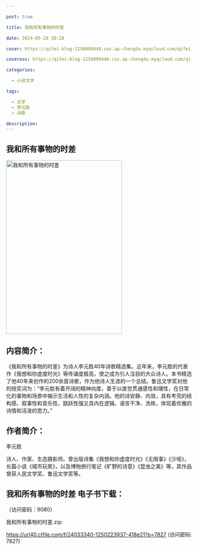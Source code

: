 ```yaml
---

post: true

title: 我和所有事物的时差

date: 2024-05-28 10:20

cover: https://qifei-blog-1256009448.cos.ap-chengdu.myqcloud.com/qifei-blog/65eedb809f345e8d03a28052.jpg

coveross: https://qifei-blog-1256009448.cos.ap-chengdu.myqcloud.com/qifei-blog/65eedb809f345e8d03a28052.jpg

categories:

  - 小说文学

tags:

  - 文学
  - 李元胜
  - 诗歌

description:
---
```


## 我和所有事物的时差
<img alt=" 我和所有事物的时差" class="aligncenter loading" data-was-processed="true" decoding="async" fetchpriority="high" height="471" src="https://qifei-blog-1256009448.cos.ap-chengdu.myqcloud.com/qifei-blog/65eedb809f345e8d03a28052.jpg " style="cursor: zoom-in;" width="314"/>

## 内容简介：

《我和所有事物的时差》为诗人李元胜40年诗歌精选集。近年来，李元胜的代表作《我想和你虚度时光》等传诵度极高，使之成为引人注目的大众诗人。本书精选了他40年来创作的200余首诗歌，作为他诗人生涯的一个总结。鲁迅文学奖对他的授奖词为：“李元胜有着开阔的精神向度，善于以直觉贯通感性和理性，在日常化的事物和场景中揭示生活和人性的复杂内涵。他的诗安静、内敛，具有考究的结构感、叙事性和音乐性，跳跃性强又具内在逻辑，语言干净、洗练，体现着优雅的诗情和活泼的思力。”

## 作者简介：

李元胜

诗人、作家、生态摄影师。曾出版诗集《我想和你虚度时光》《无限事》《沙哑》，长篇小说《城市玩笑》，以及博物旅行笔记《旷野的诗意》《昆虫之美》等，其作品曾获人民文学奖、鲁迅文学奖等。

## 我和所有事物的时差 电子书下载：

 （访问密码：9080）

我和所有事物的时差.zip: 

https://url40.ctfile.com/f/24033340-1250223937-418e21?p=7827 (访问密码: 7827)

